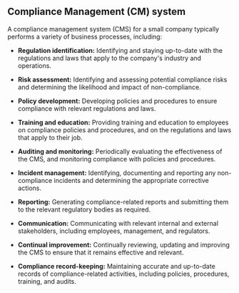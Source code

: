 
## Compliance Management (CM) system

A compliance management system (CMS) for a small company typically performs a variety of business processes, including:

- **Regulation identification:** Identifying and staying up-to-date with the regulations and laws that apply to the company's industry and operations.

- **Risk assessment:** Identifying and assessing potential compliance risks and determining the likelihood and impact of non-compliance.

- **Policy development:** Developing policies and procedures to ensure compliance with relevant regulations and laws.

- **Training and education:** Providing training and education to employees on compliance policies and procedures, and on the regulations and laws that apply to their job.

- **Auditing and monitoring:** Periodically evaluating the effectiveness of the CMS, and monitoring compliance with policies and procedures.

- **Incident management:** Identifying, documenting and reporting any non-compliance incidents and determining the appropriate corrective actions.

- **Reporting:** Generating compliance-related reports and submitting them to the relevant regulatory bodies as required.

- **Communication:** Communicating with relevant internal and external stakeholders, including employees, management, and regulators.

- **Continual improvement:** Continually reviewing, updating and improving the CMS to ensure that it remains effective and relevant.

- **Compliance record-keeping:** Maintaining accurate and up-to-date records of compliance-related activities, including policies, procedures, training, and audits.


